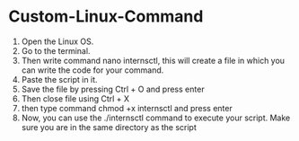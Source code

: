# Custom-Linux-Command
1) Open the Linux OS.
2) Go to the terminal.
3) Then write command nano internsctl, this will create a file in which you can write the code for your command.
4) Paste the script in it.
5) Save the file by pressing Ctrl + O and press enter
6) Then  close file using Ctrl + X
7) then type command chmod +x internsctl and press enter
8) Now, you can use the ./internsctl command to execute your script. Make sure you are in the same directory as the script
